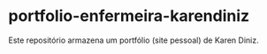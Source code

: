 # portfolio-enfermeira-karendiniz
Este repositório armazena um portfólio (site pessoal) de Karen Diniz.
